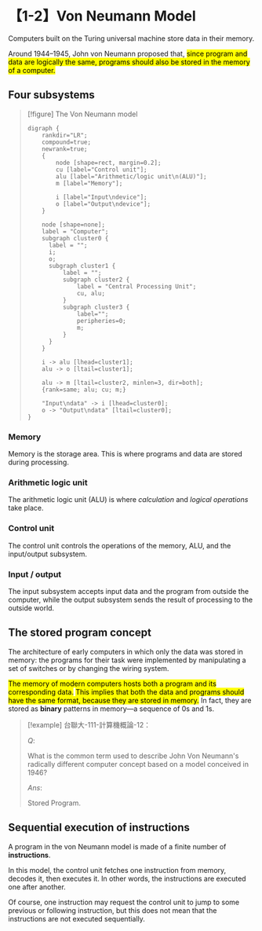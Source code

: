 # 【1-2】Von Neumann Model

Computers built on the Turing universal machine store data in their memory.

Around 1944–1945, John von Neumann proposed that, <mark>since program and data are logically the same, programs should also be stored in the memory of a computer.</mark>

## Four subsystems

> [!figure]
> The Von Neumann model
>
> ```graphviz
> digraph {
>     rankdir="LR";
>     compound=true;
>     newrank=true;
>     {
>         node [shape=rect, margin=0.2];
>         cu [label="Control unit"];
>         alu [label="Arithmetic/logic unit\n(ALU)"];
>         m [label="Memory"];
>   
>         i [label="Input\ndevice"];
>         o [label="Output\ndevice"];
>     }
>   
>     node [shape=none];
>     label = "Computer";
>     subgraph cluster0 {
>       label = "";
>       i;
>       o;
>       subgraph cluster1 {
>           label = "";
>           subgraph cluster2 {
>               label = "Central Processing Unit";
>               cu, alu;
>           }
>           subgraph cluster3 {
>               label="";
>               peripheries=0;
>               m;
>           }
>       }
>     }
>   
>     i -> alu [lhead=cluster1];
>     alu -> o [ltail=cluster1];
>   
>     alu -> m [ltail=cluster2, minlen=3, dir=both];
>     {rank=same; alu; cu; m;}
> 
>     "Input\ndata" -> i [lhead=cluster0];
>     o -> "Output\ndata" [ltail=cluster0];
> }
> ```

### Memory

Memory is the storage area. This is where programs and data are stored during processing.

### Arithmetic logic unit

The arithmetic logic unit (ALU) is where *calculation* and *logical operations* take place.

### Control unit

The control unit controls the operations of the memory, ALU, and the input/output subsystem.

### Input / output

The input subsystem accepts input data and the program from outside the computer, while the output subsystem sends the result of processing to the outside world.

## The stored program concept

The architecture of early computers in which only the data was stored in memory: the programs for their task were implemented by manipulating a set of switches or by changing the wiring system.

<mark>The memory of modern computers hosts both a program and its corresponding data.</mark> <mark>This implies that both the data and programs should have the same format, because they are stored in memory.</mark> In fact, they are stored as **binary** patterns in memory—a sequence of 0s and 1s.

> [!example]
> 台聯大-111-計算機概論-12：
>
> $Q:$
>
> What is the common term used to describe John Von Neumann's radically different computer concept based on a model conceived in 1946?
>
> $Ans:$
>
> Stored Program.

## Sequential execution of instructions

A program in the von Neumann model is made of a finite number of **instructions**.

In this model, the control unit fetches one instruction from memory, decodes it, then executes it. In other words, the instructions are executed one after another.

Of course, one instruction may request the control unit to jump to some previous or following instruction, but this does not mean that the instructions are not executed sequentially.
